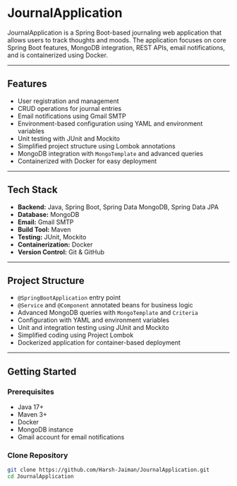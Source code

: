 # JournalApplication

JournalApplication is a Spring Boot-based journaling web application that allows users to track thoughts and moods. The application focuses on core Spring Boot features, MongoDB integration, REST APIs, email notifications, and is containerized using Docker.

---

## Features

- User registration and management
- CRUD operations for journal entries
- Email notifications using Gmail SMTP
- Environment-based configuration using YAML and environment variables
- Unit testing with JUnit and Mockito
- Simplified project structure using Lombok annotations
- MongoDB integration with `MongoTemplate` and advanced queries
- Containerized with Docker for easy deployment

---

## Tech Stack

- **Backend:** Java, Spring Boot, Spring Data MongoDB, Spring Data JPA
- **Database:** MongoDB
- **Email:** Gmail SMTP
- **Build Tool:** Maven
- **Testing:** JUnit, Mockito
- **Containerization:** Docker
- **Version Control:** Git & GitHub

---

## Project Structure

- `@SpringBootApplication` entry point
- `@Service` and `@Component` annotated beans for business logic
- Advanced MongoDB queries with `MongoTemplate` and `Criteria`
- Configuration with YAML and environment variables
- Unit and integration testing using JUnit and Mockito
- Simplified coding using Project Lombok
- Dockerized application for container-based deployment

---

## Getting Started

### Prerequisites

- Java 17+
- Maven 3+
- Docker
- MongoDB instance
- Gmail account for email notifications

### Clone Repository

```bash
git clone https://github.com/Harsh-Jaiman/JournalApplication.git
cd JournalApplication
